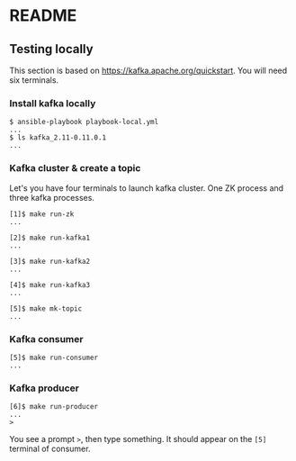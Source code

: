 # README

## Testing locally
This section is based on https://kafka.apache.org/quickstart.
You will need six terminals.

### Install kafka locally
```
$ ansible-playbook playbook-local.yml
...
$ ls kafka_2.11-0.11.0.1
...
```


### Kafka cluster & create a topic
Let's you have four terminals to launch kafka cluster.
One ZK process and three kafka processes.

```
[1]$ make run-zk
...

[2]$ make run-kafka1
...

[3]$ make run-kafka2
...

[4]$ make run-kafka3
...
```

```
[5]$ make mk-topic
...
```

### Kafka consumer
```
[5]$ make run-consumer
...
```

### Kafka producer
```
[6]$ make run-producer
...
>
```

You see a prompt `>`, then type something.
It should appear on the `[5]` terminal of consumer.
